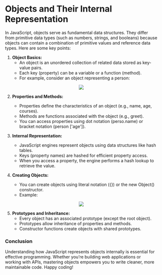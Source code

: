 <h1>Objects and Their Internal Representation</h1>

In JavaScript, objects serve as fundamental data structures. They differ from primitive data types (such as numbers, strings, and booleans) because objects can contain a combination of primitive values and reference data types. Here are some key points:

1. <b>Object Basics:</b>
    - An object is an unordered collection of related data stored as key-value pairs.
    - Each key (property) can be a variable or a function (method).
    - For example, consider an object representing a person:
<center>
<img src="https://miro.medium.com/v2/resize:fit:4096/1*GA7toY-Y3a3l0nlewOxIAw.png">
</center>

2. <b>Properties and Methods:</b>
    - Properties define the characteristics of an object (e.g., name, age, courses).
    - Methods are functions associated with the object (e.g., greet).
    - You can access properties using dot notation (perso.name) or bracket notation (person ['age']).

3. <b>Internal Representation:</b>
    - JavaScript engines represent objects using data structures like hash tables.
    - Keys (property names) are hashed for efficient property access.
    - When you access a property, the engine performs a hash lookup to retrieve the value.

4. <b>Creating Objects:</b>
    - You can create objects using literal notation ({}) or the new Object() constructor.
    - Example:
<center>
<img src="https://dotnettutorials.net/wp-content/uploads/2021/04/word-image-15.png">
</center>

5. <b>Prototypes and Inheritance:</b>
    - Every object has an associated prototype (except the root object).
    - Prototypes allow inheritance of properties and methods.
    - Constructor functions create objects with shared prototypes.

<h3>Conclusion</h3>

Understanding how JavaScript represents objects internally is essential for effective programming. Whether you’re building web applications or working with APIs, mastering objects empowers you to write cleaner, more maintainable code. Happy coding!